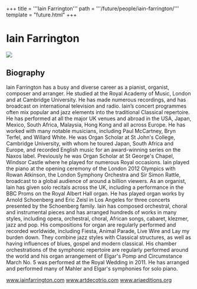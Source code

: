 +++
title = '''Iain Farrington'''
path = '''/future/people/iain-farrington/'''
template = "future.html"
+++

<h1>Iain Farrington</h1>

<img src="https://custom.cvent.com/C3A4539B19F74ABCB6FCE437F6BC0A74/files/event/910aaf2914d44586a56fbd0b3b2c31c0/c280e8ea95384b0eabc9153c2879d7e6.jpg">
<h2>Biography</h2>
<p>Iain Farrington has a busy and diverse career as a pianist, organist, composer and  arranger. He studied at the Royal Academy of Music, London and at Cambridge  University. He has made numerous recordings, and has broadcast on international  television and radio. Iain’s concert programmes often mix popular and jazz  elements into the traditional Classical repertoire. He has performed at all the  major UK venues and abroad in the USA, Japan, Mexico, South Africa, Malaysia,  Hong Kong and all across Europe. He has worked with many notable musicians,  including Paul McCartney, Bryn Terfel, and Willard White. He was Organ Scholar at  St John's College, Cambridge University, with whom he toured Japan, South Africa  and Europe, and recorded English music for an award-winning series on the Naxos  label. Previously he was Organ Scholar at St George's Chapel, Windsor Castle  where he played for numerous Royal occasions. Iain played the piano at the  opening ceremony of the London 2012 Olympics with Rowan Atkinson, the  London Symphony Orchestra and Sir Simon Rattle, broadcast to a global audience  of around a billion viewers. As an organist, Iain has given solo recitals across the  UK, including a performance in the BBC Proms on the Royal Albert Hall organ. He  has played organ works by Arnold Schoenberg and Eric Zeisl in Los Angeles for  three concerts presented by the Schoenberg family. Iain has composed orchestral,  choral and instrumental pieces and has arranged hundreds of works in many  styles, including opera, orchestral, choral, African songs, cabaret, klezmer, jazz and  pop. His compositions for organ are regularly performed and recorded worldwide,  including Fiesta, Animal Parade, Live Wire and Lay my burden down. They  combine jazz styles with Classical structures, as well as having influences of blues,  gospel and modern classical. His chamber orchestrations of the symphonic  repertoire are regularly performed around the world and his organ arrangement  of Elgar's Pomp and Circumstance March No. 5 was performed at the Royal  Wedding in 2011. He has arranged and performed many of Mahler and Elgar's  symphonies for solo piano. 

www.iainfarrington.com 
www.artdecotrio.com 
www.ariaeditions.org</p>

